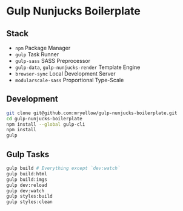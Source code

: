 # Gulp Nunjucks Boilerplate

## Stack

* `npm` Package Manager
* `gulp` Task Runner
* `gulp-sass` SASS Preprocessor
* `gulp-data`, `gulp-nunjucks-render` Template Engine
* `browser-sync` Local Development Server
* `modularscale-sass` Proportional Type-Scale

## Development

```bash
git clone git@github.com:mryellow/gulp-nunjucks-boilerplate.git
cd gulp-nunjucks-boilerplate
npm install --global gulp-cli
npm install
gulp
```

## Gulp Tasks

```bash
gulp build # Everything except `dev:watch`
gulp build:html
gulp build:imgs
gulp dev:reload
gulp dev:watch
gulp styles:build
gulp styles:clean
```
